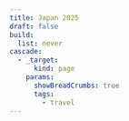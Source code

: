 ```yaml
---
title: Japan 2025
draft: false
build:
  list: never
cascade:
  - _target:
      kind: page
    params:
      showBreadCrumbs: true
      tags:
        - travel
---
```

